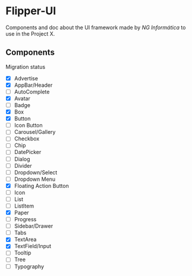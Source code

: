 # Flipper-UI

Components and doc about the UI framework made by *NG Informática* to use in the Project X.

## Components

Migration status

- [x] Advertise
- [x] AppBar/Header
- [ ] AutoComplete
- [x] Avatar
- [ ] Badge
- [x] Box
- [x] Button
- [ ] Icon Button
- [ ] Carousel/Gallery
- [ ] Checkbox
- [ ] Chip
- [ ] DatePicker
- [ ] Dialog
- [ ] Divider
- [ ] Dropdown/Select
- [ ] Dropdown Menu
- [x] Floating Action Button
- [ ] Icon
- [ ] List
- [ ] ListItem
- [x] Paper
- [ ] Progress
- [ ] Sidebar/Drawer
- [ ] Tabs
- [x] TextArea
- [x] TextField/Input
- [ ] Tooltip
- [ ] Tree
- [ ] Typography
